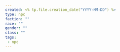 ```yaml
---
created: <% tp.file.creation_date("YYYY-MM-DD") %>
type: npc
faction: ""
race: ""
gender: ""
class: ""
tags:
 - npc
---
```


